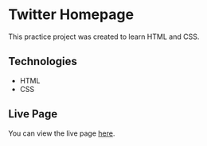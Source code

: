 # Twitter Homepage
This practice project was created to learn HTML and CSS. 

## Technologies
* HTML
* CSS

## Live Page
You can view the live page [here](https://robertruse.github.io/twitter-homepage/).